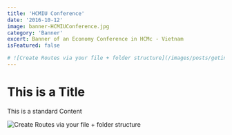 ```yaml
---
title: 'HCMIU Conference'
date: '2016-10-12'
image: banner-HCMIUConference.jpg
category: 'Banner'
excert: Banner of an Economy Conference in HCMc - Vietnam
isFeatured: false

# ![Create Routes via your file + folder structure](/images/posts/geting-started/getting-started-nextjs.png)
---
```

# This is a Title
This is a standard Content

![Create Routes via your file + folder structure](banner-HCMIUConference.jpg)